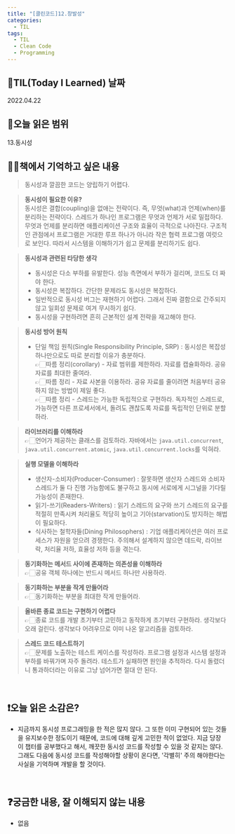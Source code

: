 ```yaml
---
title: "[클린코드]12.창발성"
categories:
  - TIL
tags:
  - TIL
  - Clean Code
  - Programming
---
```


## 📆TIL(Today I Learned) 날짜

2022.04.22

## 📑오늘 읽은 범위

13.동시성

## ✍🏻책에서 기억하고 싶은 내용

> 동시성과 깔끔한 코드는 양립하기 어렵다.

> **동시성이 필요한 이유?**  
> 동시성은 결합(coupling)을 없애는 전략이다. 즉, 무엇(what)과 언제(when)를 분리하는 전략이다. 스레드가 하나인 프로그램은 무엇과 언제가 서로 밀접하다.  
> 무엇과 언제를 분리하면 애플리케이션 구조와 효율이 극적으로 나아진다. 구조적인 관점에서 프로그램은 거대한 루프 하나가 아니라 작은 협력 프로그램 여럿으로 보인다. 따라서 시스템을 이해하기가 쉽고 문제를 분리하기도 쉽다.

> **동시성과 관련된 타당한 생각**
>
> - 동시성은 다소 부하를 유발한다. 성능 측면에서 부하가 걸리며, 코드도 더 짜야 한다.
> - 동시성은 복잡하다. 간단한 문제라도 동시성은 복잡하다.
> - 일반적으로 동시성 버그는 재현하기 어렵다. 그래서 진짜 결함으로 간주되지 않고 일회성 문제로 여겨 무시하기 쉽다.
> - 동시성을 구현하려면 흔히 근본적인 설계 전략을 재고해야 한다.

> **동시성 방어 원칙**
>
> - 단일 책임 원칙(Single Responsibility Principle, SRP) : 동시성은 복잡성 하나만으로도 따로 분리할 이유가 충분하다.  
>   👉🏻따름 정리(corollary) - 자료 범위를 제한하라.
>   자료를 캡슐화하라. 공유 자료를 최대한 줄여라.  
>   👉🏻따름 정리 - 자료 사본을 이용하라.
>   공유 자료를 줄이려면 처음부터 공유하지 않는 방법이 제일 좋다.  
>   👉🏻따름 정리 - 스레드는 가능한 독립적으로 구현하라.
>   독자적인 스레드로, 가능하면 다른 프로세서에서, 돌려도 괜찮도록 자료를 독립적인 단위로 분할하라.

> **라이브러리를 이해하라**  
> 👉🏻언어가 제공하는 클래스를 검토하라. 자바에서는 `java.util.concurrent`, `java.util.concurrent.atomic`, `java.util.concurrent.locks`를 익혀라.

> **실행 모델을 이해하라**
>
> - 생산자-소비자(Producer-Consumer) : 잘못하면 생산자 스레드와 소비자 스레드가 둘 다 진행 가능함에도 불구하고 동시에 서로에게 시그널을 기다릴 가능성이 존재한다.
> - 읽기-쓰기(Readers-Writers) : 읽기 스레드의 요구와 쓰기 스레드의 요구를 적절히 만족시켜 처리율도 적당히 높이고 기아(starvation)도 방지하는 해법이 필요하다.
> - 식사하는 철학자들(Dining Philosophers) : 기업 애플리케이션은 여러 프로세스가 자원을 얻으려 경쟁한다. 주의해서 설계하지 않으면 데드락, 라이브락, 처리율 저하, 효율성 저하 등을 겪는다.

> **동기화하는 메서드 사이에 존재하는 의존성을 이해하라**  
> 👉🏻공유 객체 하나에는 반드시 메서드 하나만 사용하라.

> **동기화하는 부분을 작게 만들어라**  
> 👉🏻동기화하는 부분을 최대한 작게 만들어라.

> **올바른 종료 코드는 구현하기 어렵다**  
> 👉🏻종료 코드를 개발 초기부터 고민하고 동작하게 초기부터 구현하라. 생각보다 오래 걸린다. 생각보다 어려우므로 이미 나온 알고리즘을 검토하라.

> **스레드 코드 테스트하기**  
> 👉🏻문제를 노출하는 테스트 케이스를 작성하라. 프로그램 설정과 시스템 설정과 부하를 바꿔가며 자주 돌려라. 테스트가 실패하면 원인을 추적하라. 다시 돌렸더니 통과하더라는 이유로 그냥 넘어가면 절대 안 된다.

<br />

## ❗오늘 읽은 소감은?

- 지금까지 동시성 프로그래밍을 한 적은 많지 않다. 그 또한 이미 구현되어 있는 것들을 유지보수한 정도이기 때문에, 코드에 대해 깊게 고민한 적이 없었다. 지금 당장 이 챕터를 공부했다고 해서, 깨끗한 동시성 코드를 작성할 수 있을 것 같지는 않다. 그래도 다음에 동시성 코드를 작성해야할 상황이 온다면, '각별히' 주의 해야한다는 사실을 기억하며 개발을 할 것이다.

<br />

## ❓궁금한 내용, 잘 이해되지 않는 내용

- 없음
